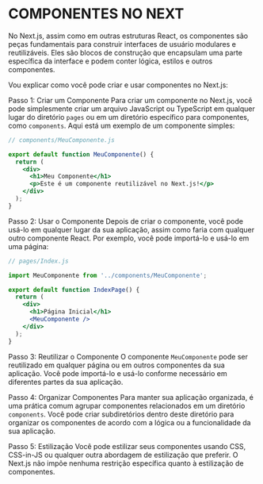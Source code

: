 # COMPONENTES NO NEXT
No Next.js, assim como em outras estruturas React, os componentes são peças fundamentais para construir interfaces de usuário modulares e reutilizáveis. Eles são blocos de construção que encapsulam uma parte específica da interface e podem conter lógica, estilos e outros componentes.

Vou explicar como você pode criar e usar componentes no Next.js:

Passo 1: Criar um Componente
Para criar um componente no Next.js, você pode simplesmente criar um arquivo JavaScript ou TypeScript em qualquer lugar do diretório `pages` ou em um diretório específico para componentes, como `components`. Aqui está um exemplo de um componente simples:

```jsx
// components/MeuComponente.js

export default function MeuComponente() {
  return (
    <div>
      <h1>Meu Componente</h1>
      <p>Este é um componente reutilizável no Next.js!</p>
    </div>
  );
}
```

Passo 2: Usar o Componente
Depois de criar o componente, você pode usá-lo em qualquer lugar da sua aplicação, assim como faria com qualquer outro componente React. Por exemplo, você pode importá-lo e usá-lo em uma página:

```jsx
// pages/Index.js

import MeuComponente from '../components/MeuComponente';

export default function IndexPage() {
  return (
    <div>
      <h1>Página Inicial</h1>
      <MeuComponente />
    </div>
  );
}
```

Passo 3: Reutilizar o Componente
O componente `MeuComponente` pode ser reutilizado em qualquer página ou em outros componentes da sua aplicação. Você pode importá-lo e usá-lo conforme necessário em diferentes partes da sua aplicação.

Passo 4: Organizar Componentes
Para manter sua aplicação organizada, é uma prática comum agrupar componentes relacionados em um diretório `components`. Você pode criar subdiretórios dentro deste diretório para organizar os componentes de acordo com a lógica ou a funcionalidade da sua aplicação.

Passo 5: Estilização
Você pode estilizar seus componentes usando CSS, CSS-in-JS ou qualquer outra abordagem de estilização que preferir. O Next.js não impõe nenhuma restrição específica quanto à estilização de componentes.

